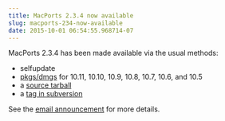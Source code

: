 ```yaml
---
title: MacPorts 2.3.4 now available
slug: macports-234-now-available
date: 2015-10-01 06:54:55.968714-07
---
```


MacPorts 2.3.4 has been made available via the usual methods:

* selfupdate
* [pkgs/dmgs](https://www.macports.org/install.php#installing) for 10.11, 10.10, 10.9, 10.8, 10.7, 10.6, and 10.5
* a [source tarball](https://www.macports.org/install.php#source)
* a [tag in subversion](https://svn.macports.org/repository/macports/tags/release_2_3_4)

See the [email announcement](https://lists.macosforge.org/pipermail/macports-announce/2015-October/000033.html) for more details.
